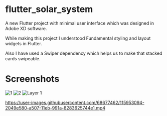 


# flutter_solar_system

A new Flutter project with minimal user interface which was designed in Adobe XD software.

While making this project I understood Fundamental styling and layout widgets in Flutter.

Also I have used a Swiper dependency which helps us to make that stacked cards swipeable.


# Screenshots

![1](https://user-images.githubusercontent.com/68677462/115338036-b2788380-a1bf-11eb-8acd-0208bdd0803d.png)
![2](https://user-images.githubusercontent.com/68677462/115338039-b3a9b080-a1bf-11eb-8d71-139eee7b2e75.png)
![Layer 1](https://user-images.githubusercontent.com/68677462/115338042-b4424700-a1bf-11eb-8349-94ed9bcf0ab8.png)

https://user-images.githubusercontent.com/68677462/115953094-2049e580-a507-11eb-991a-8283625744e1.mp4


